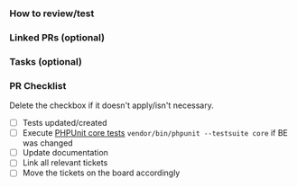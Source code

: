 <!-- **Ticket:** https://yaits.demos-deutschland.de/Txxyyzz -->

<!-- Description: Clearly and concisely describe the intention of your PR including the problem you're solving 
and the reasoning behind the solution. -->

### How to review/test
<!-- If there is a recommended way to review and/or test this PR, please describe it here.-->

### Linked PRs (optional)
<!-- List other PRs that are somehow connected to this and explain the connection.

- Other PR1 #{PR-number1}
- Other PR2 #{PR-number2}
-->

### Tasks (optional)
<!-- A list of all related tasks that need to be done before this can be merged.

- [x] Task1
- [ ] Task2
-->

### PR Checklist
<!-- Reminders for handling PRs -->

Delete the checkbox if it doesn't apply/isn't necessary.

- [ ] Tests updated/created
- [ ] Execute [PHPUnit core tests](http://dplan-documentation.ad.berlin.demos-europe.eu/development/tests/php) `vendor/bin/phpunit --testsuite core` if BE was changed
- [ ] Update documentation
- [ ] Link all relevant tickets
- [ ] Move the tickets on the board accordingly
